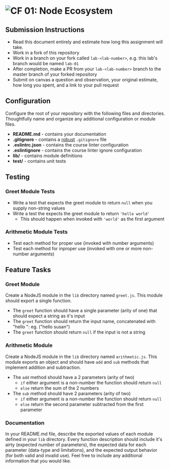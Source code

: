 ![CF](https://camo.githubusercontent.com/70edab54bba80edb7493cad3135e9606781cbb6b/687474703a2f2f692e696d6775722e636f6d2f377635415363382e706e67) 01: Node Ecosystem
===

## Submission Instructions
* Read this document entirely and estimate how long this assignment will take.
* Work in a fork of this repository
* Work in a branch on your fork called `lab-<lab-number>`, e.g. this lab's branch would be named `lab-01`
* After completion, make a PR from your `lab-<lab-number>` branch to the master branch of your forked repository
* Submit on canvas a question and observation, your original estimate, how long you spent, and a link to your pull request

## Configuration
Configure the root of your repository with the following files and directories. Thoughtfully name and organize any additional configuration or module files.

* **README.md** - contains your documentation
* **.gitignore** - contains a [robust](http://gitignore.io) `.gitignore` file
* **.eslintrc.json** - contains the course linter configuration
* **.eslintignore** - contains the course linter ignore configuration
* **lib/** - contains module definitions
* **__test__/** - contains unit tests

## Testing

### Greet Module Tests
* Write a test that expects the greet module to return `null` when you supply non-string values
* Write a test the expects the greet module to return `'hello world'`
  * This should happen when invoked with `'world'` as the first argument

### Arithmetic Module Tests
* Test each method for proper use (invoked with number arguments)
* Test each method for inproper use (invoked with one or more non-number arguments)

## Feature Tasks

### Greet Module
Create a NodeJS module in the `lib` directory named `greet.js`.  This module should export a single function.
* The `greet` function should have a single parameter (arity of one) that should expect a string as it's input
* The `greet` function should return the input name, concatenated with "hello ": eg. ("hello susan")
* The `greet` function should return `null` if the input is not a string

### Arithmetic Module
Create a NodeJS module in the `lib` directory named `arithmetic.js`. This module exports an object and should have `add` and `sub` methods that implement addition and subtraction.
* The `add` method should have a 2 parameters (arity of two)
  * `if` either argument is a non-number the function should return `null`
  * `else` return the sum of the 2 numbers
* The `sub` method should have 2 parameters (arity of two)
  * `if` either argument is a non-number the function should return `null`
  * `else` return the second parameter subtracted from the first parameter

### Documentation
In your README.md file, describe the exported values of each module defined in your `lib` directory. Every function description should include it's airty (expected number of parameters), the expected data for each parameter (data-type and limitations), and the expected output behavior (for both valid and invalid use). Feel free to include any additional information that you would like.
